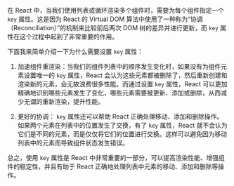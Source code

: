 在 React 中，当我们使用列表或循环渲染多个组件时，需要为每个组件指定一个 `key` 属性。这是因为 React 的 Virtual DOM 算法中使用了一种称为“协调（Reconciliation）”的机制来比较前后两次 DOM 树的差异并进行更新，而 `key` 属性在这个过程中起到了非常重要的作用。

下面我来简单介绍一下为什么需要设置 `key` 属性：

1. 加速组件重渲染：当我们的组件列表中的顺序发生变化时，如果没有为组件元素设置唯一的 `key` 属性，React 会认为这些元素都被删除了，然后重新创建和渲染新的元素，会无故浪费很多性能。而通过设置 `key` 属性，React 可以更加精确地识别哪些元素发生了变化，哪些元素需要被更新、添加或删除，从而减少无谓的重新渲染，提升性能。

2. 更好的协调： `key` 属性还可以帮助 React 正确处理移动、添加和删除操作。如果两个元素在列表中的位置发生了交换，有了 `key` 属性，React 就不会认为它们是不同的元素，而是仅仅将它们的位置进行交换。这样可以避免因为移动列表中的元素而导致组件状态发生错误。

总之，使用 `key` 属性是 React 中非常重要的一部分，可以提高渲染性能、增强组件的稳定性，并且有助于 React 正确地处理列表中元素的移动、添加和删除等操作。